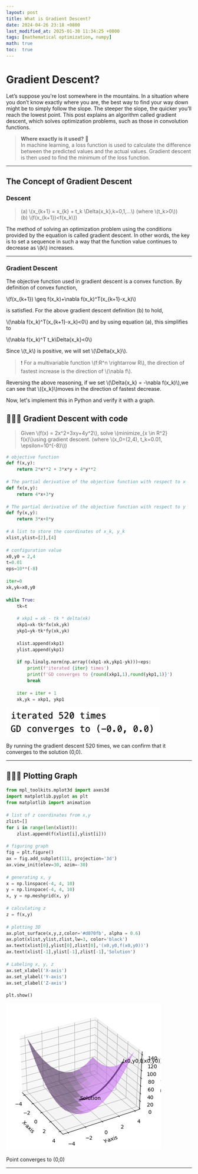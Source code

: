 ```yaml
---
layout: post
title: What is Gradient Descent?
date: 2024-04-26 23:18 +0800
last_modified_at: 2025-01-30 11:34:25 +0800
tags: [mathematical optimization, numpy]
math: true
toc:  true
---
```



# Gradient Descent?

Let’s suppose you're lost somewhere in the mountains. In a situation where you don’t know exactly where you are, the best way to find your way down might be to simply follow the slope. The steeper the slope, the quicker you’ll reach the lowest point. This post explains an algorithm called gradient descent, which solves optimization problems, such as those in convolution functions.

>**Where exactly is it used?** 🤔   
In machine learning, a loss function is used to calculate the difference between the predicted values and the actual values. Gradient descent is then used to find the minimum of the loss function.

---

## The Concept of Gradient Descent

### Descent


>(a) \\\(x_{k+1} = x_{k} + t_k \Delta{x_k},k=0,1,...\\\) (where \\\(t_k>0\\\))   
(b) \\\(f(x_{k+1})<f(x_k\\\))

The method of solving an optimization problem using the conditions provided by the equation is called gradient descent. In other words, the key is to set a sequence in such a way that the function value continues to decrease as \\\(k\\\) increases.

---

### Gradient Descent

The objective function used in gradient descent is a convex function. By definition of convex function,

\\\(f(x_{k+1}) \geq f(x_k)+\nabla f(x_k)^T(x_{k+1}-x_k)\\\)

is satisfied. For the above gradient descent definition (b) to hold,

\\\(\nabla f(x_k)^T(x_{k+1}-x_k)<0\\\) and by using equation (a), this simplifies to

\\\(\nabla f(x_k)^T t_k\Delta{x_k}<0\\\)   

Since \\\(t_k\\\) is positive, we will set \\\(\Delta{x_k}\\\).

> ❗️ For a multivariable function \\\(f:R^n \rightarrow R\\\), the direction of fastest increase is the direction of \\\(\nabla f\\\).
> 

Reversing the above reasoning, if we set \\\(\Delta{x_k} = -\nabla f(x_k)\\\),we can see that \\\({x_k}\\\)moves in the direction of fastest decrease.

Now, let's implement this in Python and verify it with a graph.

## 🧑🏻‍💻 Gradient Descent with code

> Given \\\(f(x) = 2x^2+3xy+4y^2\\\), solve \\\(minimize_{x \in R^2} f(x)\\\)using gradient descent. (where \\\(x_0=(2,4), t_k=0.01, \epsilon=10^{-8}\\\))
> 

```python
# objective function
def f(x,y):
    return 2*x**2 + 3*x*y + 4*y**2

# The partial derivative of the objective function with respect to x
def fx(x,y):
    return 4*x+3*y

# The partial derivative of the objective function with respect to y
def fy(x,y):
    return 3*x+8*y

# A list to store the coordinates of x_k, y_k
xlist,ylist=[2],[4]

# configuration value
x0,y0 = 2,4
t=0.01
eps=10**(-8)

iter=0
xk,yk=x0,y0

while True:
    tk=t

    # xkp1 = xk - tk * delta(xk)
    xkp1=xk-tk*fx(xk,yk)
    ykp1=yk-tk*fy(xk,yk)

    xlist.append(xkp1)
    ylist.append(ykp1)

    if np.linalg.norm(np.array((xkp1-xk,ykp1-yk)))<eps:
        print(f'iterated {iter} times')
        print(f'GD converges to {round(xkp1,1),round(ykp1,1)}')
        break

    iter = iter + 1
    xk,yk = xkp1, ykp1

```

![Figure 1](/assets/images/gradient_descent_01.png)

By running the gradient descent 520 times, we can confirm that it converges to the solution (0,0).

---

## 🧑🏻‍💻 Plotting Graph

```python
from mpl_toolkits.mplot3d import axes3d
import matplotlib.pyplot as plt
from matplotlib import animation

# list of z coordinates from x,y
zlist=[]
for i in range(len(xlist)):
	zlist.append(f(xlist[i],ylist[i]))

# figuring graph
fig = plt.figure()
ax = fig.add_subplot(111, projection='3d')
ax.view_init(elev=30, azim=-30)

# generating x, y
x = np.linspace(-4, 4, 10)
y = np.linspace(-4, 4, 10)
x, y = np.meshgrid(x, y)

# calculating z
z = f(x,y)

# plotting 3D
ax.plot_surface(x,y,z,color='#d070fb', alpha = 0.6)
ax.plot(xlist,ylist,zlist,lw=3, color='black')
ax.text(xlist[0],ylist[0],zlist[0],'(x0,y0,f(x0,y0))')
ax.text(xlist[-1],ylist[-1],zlist[-1],'Solution')

# Labeling x, y, z
ax.set_xlabel('X-axis')
ax.set_ylabel('Y-axis')
ax.set_zlabel('Z-axis')

plt.show()

```

![Figure 2](/assets/images/gradient_descent_02.png)

Point converges to (0,0)

---